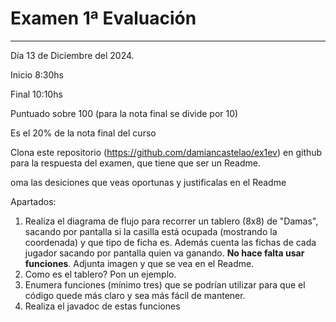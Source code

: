 # Examen 1ª Evaluación

---

Día 13 de Diciembre del 2024.

Inicio 8:30hs

Final 10:10hs

Puntuado sobre 100 (para la nota final se divide por 10)

Es el 20% de la nota final del curso

Clona este repositorio (https://github.com/damiancastelao/ex1ev) en github para la respuesta del examen, que tiene que ser un Readme.

oma las desiciones que veas oportunas y justificalas en el Readme

Apartados:

1. Realiza el diagrama de flujo para recorrer un tablero (8x8) de "Damas", sacando por pantalla si la casilla está ocupada (mostrando la coordenada) y que tipo de ficha es. Además cuenta las fichas de cada jugador sacando por pantalla quien va ganando. **No hace falta usar funciones**. Adjunta imagen y que se vea en el Readme.
2. Como es el tablero? Pon un ejemplo.
3. Enumera funciones (mínimo tres) que se podrían utilizar para que el código quede más claro y sea más fácil de mantener.
4. Realiza el javadoc de estas funciones